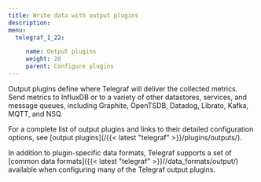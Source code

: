```yaml
---
title: Write data with output plugins
description:
menu:
  telegraf_1_22:

     name: Output plugins
     weight: 20
     parent: Configure plugins
---
```

Output plugins define where Telegraf will deliver the collected metrics. Send metrics to InfluxDB or to a variety of other datastores, services, and message queues, including Graphite, OpenTSDB, Datadog, Librato, Kafka, MQTT, and NSQ.

For a complete list of output plugins and links to their detailed configuration options, see [output plugins](/{{< latest "telegraf" >}}/plugins/outputs/).

In addition to plugin-specific data formats, Telegraf supports a set of [common data formats]({{< latest "telegraf" >}}//data_formats/output/) available when configuring many of the Telegraf output plugins.
